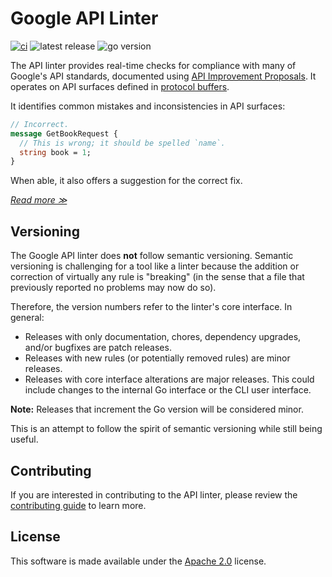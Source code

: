 # Google API Linter

[![ci](https://github.com/aep-dev/api-linter/actions/workflows/ci.yaml/badge.svg)](https://github.com/aep-dev/api-linter/actions/workflows/ci.yaml)
![latest release](https://img.shields.io/github/v/release/googleapis/api-linter)
![go version](https://img.shields.io/github/go-mod/go-version/googleapis/api-linter)

The API linter provides real-time checks for compliance with many of Google's
API standards, documented using [API Improvement Proposals][]. It operates on
API surfaces defined in [protocol buffers][].

It identifies common mistakes and inconsistencies in API surfaces:

```proto
// Incorrect.
message GetBookRequest {
  // This is wrong; it should be spelled `name`.
  string book = 1;
}
```

When able, it also offers a suggestion for the correct fix.

[_Read more ≫_](https://linter.aip.dev/)

## Versioning

The Google API linter does **not** follow semantic versioning. Semantic
versioning is challenging for a tool like a linter because the addition or
correction of virtually any rule is "breaking" (in the sense that a file that
previously reported no problems may now do so).

Therefore, the version numbers refer to the linter's core interface. In
general:

- Releases with only documentation, chores, dependency upgrades, and/or
  bugfixes are patch releases.
- Releases with new rules (or potentially removed rules) are minor releases.
- Releases with core interface alterations are major releases. This could
  include changes to the internal Go interface or the CLI user interface.

**Note:** Releases that increment the Go version will be considered minor.

This is an attempt to follow the spirit of semantic versioning while still
being useful.

## Contributing

If you are interested in contributing to the API linter, please review the [contributing guide](https://linter.aip.dev/contributing) to learn more.

## License

This software is made available under the [Apache 2.0][] license.

[apache 2.0]: https://www.apache.org/licenses/LICENSE-2.0
[api improvement proposals]: https://aip.dev/
[protocol buffers]: https://developers.google.com/protocol-buffers
[rule documentation]: ./rules/index.md
